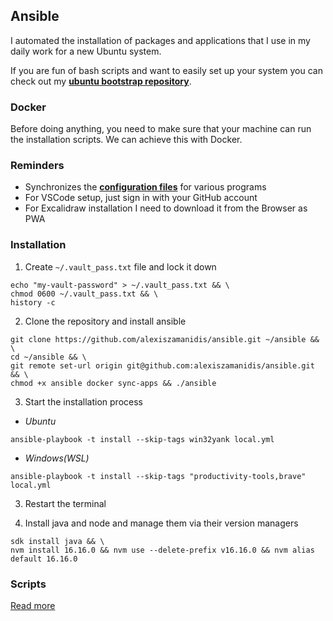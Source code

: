 ## Ansible

I automated the installation of packages and applications that I use in my daily work for a new Ubuntu system.

If you are fun of bash scripts and want to easily set up your system you can check out my [**ubuntu bootstrap repository**](https://github.com/alexiszamanidis/.ubuntu_bootstrap).

### Docker

Before doing anything, you need to make sure that your machine can run the installation scripts. We can achieve this with Docker.

### Reminders

-   Synchronizes the [**configuration files**](https://github.com/alexiszamanidis/dotfiles) for various programs
-   For VSCode setup, just sign in with your GitHub account
-   For Excalidraw installation I need to download it from the Browser as PWA

### Installation

1. Create `~/.vault_pass.txt` file and lock it down

```
echo "my-vault-password" > ~/.vault_pass.txt && \
chmod 0600 ~/.vault_pass.txt && \
history -c
```

2. Clone the repository and install ansible

```
git clone https://github.com/alexiszamanidis/ansible.git ~/ansible && \
cd ~/ansible && \
git remote set-url origin git@github.com:alexiszamanidis/ansible.git && \
chmod +x ansible docker sync-apps && ./ansible
```

3. Start the installation process

- *Ubuntu*

```
ansible-playbook -t install --skip-tags win32yank local.yml
```

- *Windows(WSL)*

```
ansible-playbook -t install --skip-tags "productivity-tools,brave" local.yml
```

3. Restart the terminal

4. Install java and node and manage them via their version managers

```
sdk install java && \
nvm install 16.16.0 && nvm use --delete-prefix v16.16.0 && nvm alias default 16.16.0
```

### Scripts

[Read more](https://github.com/alexiszamanidis/ansible/blob/master/SCRIPTS.md)
